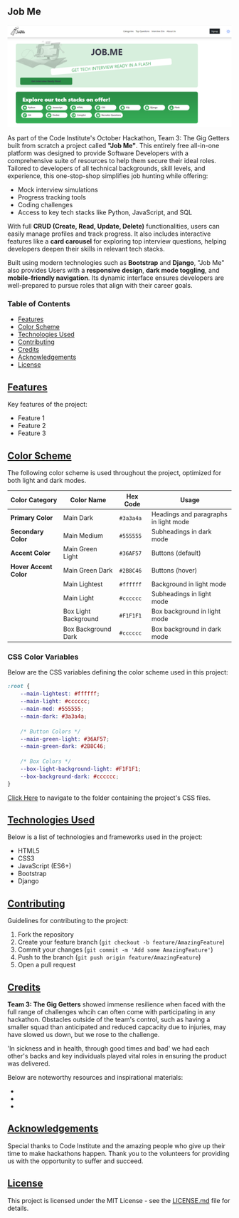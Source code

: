 ## Job Me

![home page](static/images/read-me-images/homepage-update.png)

As part of the Code Institute's October Hackathon, Team 3: The Gig Getters built from scratch a project called **"Job Me"**. This entirely free all-in-one platform was designed to provide Software Developers with a comprehensive suite of resources to help them secure their ideal roles. Tailored to developers of all technical backgrounds, skill levels, and experience, this one-stop-shop simplifies job hunting while offering:

- Mock interview simulations
- Progress tracking tools
- Coding challenges
- Access to key tech stacks like Python, JavaScript, and SQL

With full **CRUD (Create, Read, Update, Delete)** functionalities, users can easily manage profiles and track progress. It also includes interactive features like a **card carousel** for exploring top interview questions, helping developers deepen their skills in relevant tech stacks.

Built using modern technologies such as **Bootstrap** and **Django**, "Job Me" also provides Users with a **responsive design**, **dark mode toggling**, and **mobile-friendly navigation**. Its dynamic interface ensures developers are well-prepared to pursue roles that align with their career goals.

### Table of Contents
- [Features](#features)
- [Color Scheme](#color-scheme)
- [Technologies Used](#technologies-used)
- [Contributing](#contributing)
- [Credits](#credits)
- [Acknowledgements](#acknowledgements)
- [License](#license)

## [Features](#features)

Key features of the project:

- Feature 1
- Feature 2
- Feature 3

## [Color Scheme](#color-scheme)

The following color scheme is used throughout the project, optimized for both light and dark modes.

| Color Category        | Color Name         | Hex Code   | Usage                                      |
|-----------------------|--------------------|------------|--------------------------------------------|
| **Primary Color**      | Main Dark          | `#3a3a4a`  | Headings and paragraphs in light mode      |
| **Secondary Color**    | Main Medium        | `#555555`  | Subheadings in dark mode                   |
| **Accent Color**       | Main Green Light   | `#36AF57`  | Buttons (default)                          |
| **Hover Accent Color** | Main Green Dark    | `#2B8C46`  | Buttons (hover)                            |
|                       | Main Lightest      | `#ffffff`  | Background in light mode                   |
|                       | Main Light         | `#cccccc`  | Subheadings in light mode                  |
|                       | Box Light Background | `#F1F1F1` | Box background in light mode               |
|                       | Box Background Dark | `#cccccc`  | Box background in dark mode                |               |

### CSS Color Variables

Below are the CSS variables defining the color scheme used in this project:

```css
:root {
    --main-lightest: #ffffff; 
    --main-light: #cccccc;
    --main-med: #555555;
    --main-dark: #3a3a4a;
    
    /* Button Colors */
    --main-green-light: #36AF57;
    --main-green-dark: #2B8C46;
    
    /* Box Colors */
    --box-light-background-light: #F1F1F1;
    --box-background-dark: #cccccc;
}
```

[Click Here](https://github.com/ShaAnder/elevate_hackathon_2024/tree/main/static/css) to navigate to the folder containing the project's CSS files.



## [Technologies Used](#technologies-used)

Below is a list of technologies and frameworks used in the project:

- HTML5
- CSS3
- JavaScript (ES6+)
- Bootstrap
- Django

## [Contributing](#contributing)

Guidelines for contributing to the project:

1. Fork the repository
2. Create your feature branch (`git checkout -b feature/AmazingFeature`)
3. Commit your changes (`git commit -m 'Add some AmazingFeature'`)
4. Push to the branch (`git push origin feature/AmazingFeature`)
5. Open a pull request

## [Credits](#credits)

**Team 3: The Gig Getters** showed immense resilience when faced with the full range of challenges whcih can often come with participating in any hackathon. Obstacles outside of the team's control, such as having a smaller squad than anticipated and reduced capcacity due to injuries, may have slowed us down, but we rose to the challenge.

'In sickness and in health, through good times and bad'  we had each other's backs and key individuals played vital roles in ensuring the product was delivered.

Below are noteworthy resources and inspirational materials:

- 
- 
-

## [Acknowledgements](#acknowledgements)

Special thanks to Code Institute and the amazing people who give up their time to make hackathons happen. Thank you to the volunteers for providing us with the opportunity to suffer and succeed.

## [License](#license)

This project is licensed under the MIT License - see the [LICENSE.md](LICENSE.md) file for details.


